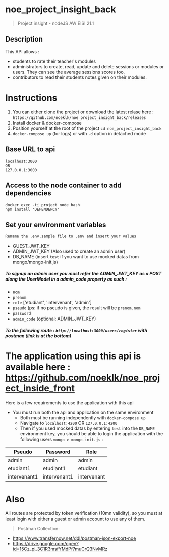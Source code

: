 # noe_project_insight_back

> Project insight - nodeJS AW EISI 21.1

## Description

This API allows :
+ students to rate their teacher's modules 
+ administrators to create, read, update and delete sessions or modules or users. They can see the average sessions scores too.
+ contributors to read their students notes given on their modules.

# Instructions
  1. You can either clone the project or download the latest relase here : `https://github.com/noeklk/noe_project_insight_back/releases`
  2. Install docker & docker-compose
  2. Position yourself at the root of the project `cd noe_project_insight_back`
  3. `docker-compose up` (for logs) or with `-d` option in detached mode

## Base URL to api
```
localhost:3000
OR
127.0.0.1:3000
```

## Access to the node container to add dependencies
```
docker exec -ti project_node bash
npm install 'DEPENDENCY'
```

## Set your environment variables
```
Rename the .env.sample file to .env and insert your values
```
+ GUEST_JWT_KEY
+ ADMIN_JWT_KEY (Also used to create an admin user)
+ DB_NAME (insert `test` if you want to use mocked datas from mongo/mongo-init.js)

##### To signup an admin user you must refer the ADMIN_JWT_KEY as a POST along the UserModel in a admin_code property as such :
+ `nom`
+ `prenom`
+ `role` ['etudiant', 'intervenant', 'admin']
+ `pseudo` (ps: if no pseudo is given, the result will be `prenom.nom`
+ `password`
+ `admin_code` (optional: ADMIN_JWT_KEY)
##### To the following route : `http://localhost:3000/users/register` with postman (link is at the bottom)

# The application using this api is available here : https://github.com/noeklk/noe_project_inside_front
Here is a few requirements to use the application with this api

- You must run both the api and application on the same environment
  + Both must be running independently with `docker-compose up` 
  + Navigate to `localhost:4200` OR `127.0.0.1:4200`
  + Then if you used mocked datas by entering `test` into the `DB_NAME` environment key, you should be able to login the application with the following users `mongo > mongo-init.js` :
   
Pseudo | Password | Role
--- | --- | ---
admin | admin | admin
etudiant1 | etudiant1 | etudiant
intervenant1 | intervenant1 | intervenant
    
# Also
All routes are protected by token verification (10mn validity), so you must at least login with either a guest or admin account to use any of them.
> Postman Collection:
- https://www.transfernow.net/ddl/postman-json-export-noe
- https://drive.google.com/open?id=15Cz_pi_3C1R3msfYMdPf7muCrQ3NvMRz
